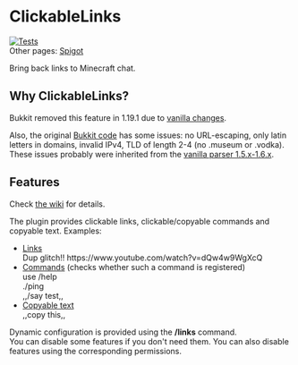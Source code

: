 # ClickableLinks
[![Tests](https://github.com/festino-mc-plugins/ClickableLinks/actions/workflows/main.yml/badge.svg)](https://github.com/festino-mc-plugins/ClickableLinks/actions/workflows/main.yml)  
Other pages: [Spigot](https://www.spigotmc.org/resources/clickablelinks.105786/)  

Bring back links to Minecraft chat.

## Why ClickableLinks?

Bukkit removed this feature in 1.19.1 due to [vanilla changes](https://www.minecraft.net/ru-ru/article/minecraft-1-19-1-pre-release-6).

Also, the original [Bukkit code](https://hub.spigotmc.org/stash/projects/SPIGOT/repos/craftbukkit/browse/src/main/java/org/bukkit/craftbukkit/util/CraftChatMessage.java) has some issues: no URL-escaping, only latin letters in domains, invalid IPv4, TLD of length 2-4 (no .museum or .vodka). These issues probably were inherited from the [vanilla parser 1.5.x-1.6.x](https://bugs.mojang.com/browse/MC-18898).  
  
## Features

Check [the wiki](https://github.com/festino-mc-plugins/ClickableLinks/wiki) for details.

The plugin provides clickable links, clickable/copyable commands and copyable text. Examples:  
* [Links](https://github.com/festino-mc-plugins/ClickableLinks/wiki/Clickable-links)  
Dup glitch!! <span>https://</span><span>www</span>.youtube.com/watch?v=dQw4w9WgXcQ
* [Commands](https://github.com/festino-mc-plugins/ClickableLinks/wiki/Clickable-commands) (checks whether such a command is registered)  
use /help  
./ping  
,,/say test,,
* [Copyable text](https://github.com/festino-mc-plugins/ClickableLinks/wiki/Copyable-text)  
,,copy this,,

Dynamic configuration is provided using the **/links** command.  
You can disable some features if you don't need them. You can also disable features using the corresponding permissions.  
